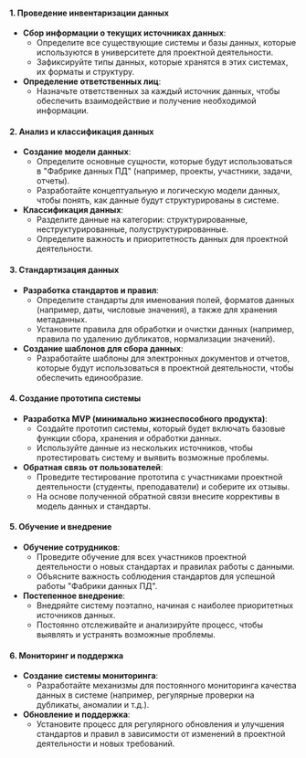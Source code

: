 #### 1. Проведение инвентаризации данных

- **Сбор информации о текущих источниках данных**:
    - Определите все существующие системы и базы данных, которые используются в университете для проектной деятельности.
    - Зафиксируйте типы данных, которые хранятся в этих системах, их форматы и структуру.
- **Определение ответственных лиц**:
    - Назначьте ответственных за каждый источник данных, чтобы обеспечить взаимодействие и получение необходимой информации.
#### 2. Анализ и классификация данных

- **Создание модели данных**:
    - Определите основные сущности, которые будут использоваться в "Фабрике данных ПД" (например, проекты, участники, задачи, отчеты).
    - Разработайте концептуальную и логическую модели данных, чтобы понять, как данные будут структурированы в системе.
- **Классификация данных**:
    - Разделите данные на категории: структурированные, неструктурированные, полуструктурированные.
    - Определите важность и приоритетность данных для проектной деятельности.
#### 3. Стандартизация данных

- **Разработка стандартов и правил**:
    - Определите стандарты для именования полей, форматов данных (например, даты, числовые значения), а также для хранения метаданных.
    - Установите правила для обработки и очистки данных (например, правила по удалению дубликатов, нормализации значений).
- **Создание шаблонов для сбора данных**:
    - Разработайте шаблоны для электронных документов и отчетов, которые будут использоваться в проектной деятельности, чтобы обеспечить единообразие.
#### 4. Создание прототипа системы

- **Разработка MVP (минимально жизнеспособного продукта)**:
    - Создайте прототип системы, который будет включать базовые функции сбора, хранения и обработки данных.
    - Используйте данные из нескольких источников, чтобы протестировать систему и выявить возможные проблемы.
- **Обратная связь от пользователей**:
    - Проведите тестирование прототипа с участниками проектной деятельности (студенты, преподаватели) и соберите их отзывы.
    - На основе полученной обратной связи внесите коррективы в модель данных и стандарты.
#### 5. Обучение и внедрение

- **Обучение сотрудников**:
    - Проведите обучение для всех участников проектной деятельности о новых стандартах и правилах работы с данными.
    - Объясните важность соблюдения стандартов для успешной работы "Фабрики данных ПД".
- **Постепенное внедрение**:
    - Внедряйте систему поэтапно, начиная с наиболее приоритетных источников данных.
    - Постоянно отслеживайте и анализируйте процесс, чтобы выявлять и устранять возможные проблемы.
#### 6. Мониторинг и поддержка

- **Создание системы мониторинга**:
    - Разработайте механизмы для постоянного мониторинга качества данных в системе (например, регулярные проверки на дубликаты, аномалии и т.д.).
- **Обновление и поддержка**:
    - Установите процесс для регулярного обновления и улучшения стандартов и правил в зависимости от изменений в проектной деятельности и новых требований.